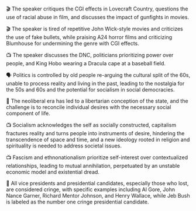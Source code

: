 🎬 The speaker critiques the CGI effects in Lovecraft Country, questions the use of racial abuse in film, and discusses the impact of gunfights in movies.

🎬 The speaker is tired of repetitive John Wick-style movies and criticizes the use of fake bullets, while praising A24 horror films and criticizing Blumhouse for undermining the genre with CGI effects.

📺 The speaker discusses the DNC, politicians prioritizing power over people, and King Hobo wearing a Dracula cape at a baseball field.

🗣️ Politics is controlled by old people re-arguing the cultural split of the 60s, unable to process reality and living in the past, leading to the nostalgia for the 50s and 60s and the potential for socialism in social democracies.

📝 The neoliberal era has led to a libertarian conception of the state, and the challenge is to reconcile individual desires with the necessary social component of life.

📺 Socialism acknowledges the self as socially constructed, capitalism fractures reality and turns people into instruments of desire, hindering the transcendence of space and time, and a new ideology rooted in religion and spirituality is needed to address societal issues.

📺 Fascism and ethnonationalism prioritize self-interest over contextualized relationships, leading to mutual annihilation, perpetuated by an unstable economic model and existential dread.

📝 All vice presidents and presidential candidates, especially those who lost, are considered cringe, with specific examples including Al Gore, John Nance Garner, Richard Mentor Johnson, and Henry Wallace, while Jeb Bush is labeled as the number one cringe presidential candidate.

